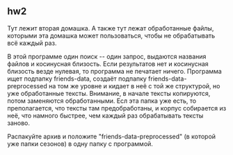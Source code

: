 ## hw2

Тут лежит вторая домашка. А также тут лежат обработанные файлы, которыми эта домашка может пользоваться, чтобы не обрабатывать всё каждый раз. 

В этой программе один поиск -- один запрос, выдаются названия файлов и косинусная близость. Если результатов нет и косинусная близость везде нулевая, то программа не печатает ничего. Программа ищет подпапку friends-data, создаёт подпапку friends-data-preprocessed на том же уровне и кидает в неё с той же структурой, но уже обработанные тексты. Внимание, в начале тексты копируются, потом заменяются обработанными.  Есл эта папка уже есть, то преполагается, что тексты там предобработаны, и корпус собирается из неё, что намного быстрее, чем каждый раз обрабатывать тексты заново.

Распакуйте архив и положите "friends-data-preprocessed" (в которой уже папки сезонов) в одну папку с программой.
